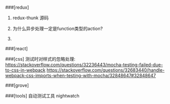 ###[redux]
1. redux-thunk 源码

2. 为什么异步处理一定是function类型的action?

3.
###[react]

###[css]
测试时对样式的忽略处理:
https://stackoverflow.com/questions/32236443/mocha-testing-failed-due-to-css-in-webpack
https://stackoverflow.com/questions/32683440/handle-webpack-css-imports-when-testing-with-mocha/32848647#32848647

###[grove]


###[tools]
自动测试工具 nightwatch
